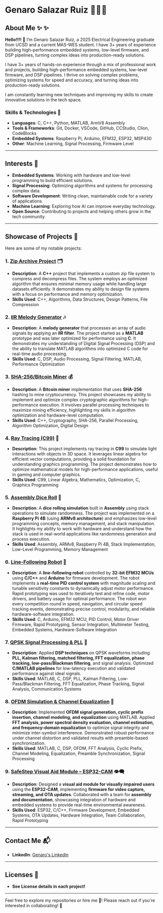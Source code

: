 # **Genaro Salazar Ruiz** 👨🏽‍💻

## **About Me** ✨ ✨

**Hello!!!!** 👋
I’m Genaro Salazar Ruiz, a 2025 Electrical Engineering graduate from UCSD and a current MAS-WES student. I have 3+ years of experience building high-performance embedded systems, low-level firmware, and DSP pipelines, turning complex ideas into production-ready solutions.

I have 3+ years of hands-on experience through a mix of professional work and projects, building high-performance embedded systems, low-level firmware, and DSP pipelines. I thrive on solving complex problems, optimizing systems for speed and accuracy, and turning ideas into production-ready solutions.

I am constantly learning new techniques and improving my skills to create innovative solutions in the tech space.

### **Skills & Technologies** 🔧
- **Languages**: C, C++, Python, MATLAB, ArmV8 Assembly
- **Tools & Frameworks**: Git, Docker, VSCode, GitHub, CCStudio, Clion, CodeBlocks
- **Embedded Systems**: Raspberry Pi, Arduino, EFM32, ESP32, MSP430
- **Other**: Machine Learning, Signal Processing, Firmware Level

---

## **Interests** 🌟
- **Embedded Systems**: Working with hardware and low-level programming to build efficient solutions.
- **Signal Processing**: Optimizing algorithms and systems for processing complex data.
- **Software Development**: Writing clean, maintainable code for a variety of applications.
- **Machine Learning**: Exploring how AI can improve everyday technology.
- **Open Source**: Contributing to projects and helping others grow in the tech community.

---

## **Showcase of Projects** 📂

Here are some of my notable projects:

### 1. **[Zip Archive Project](https://github.com/pollo2001/Zip_Archive)** 🗂️
   - **Description**: A **C++** project that implements a custom zip file system to compress and decompress files. The system employs an optimized algorithm that ensures minimal memory usage while handling large datasets efficiently. It demonstrates my ability to design file systems with a focus on performance and memory optimization.
   - **Skills Used**: C++, Algorithms, Data Structures, Design Patterns, File Compression

### 2. **[IIR Melody Generator](https://github.com/pollo2001/IIR_Melody_Generator)** 🎶
   - **Description**: A **melody generator** that processes an array of audio signals by applying an **IIR filter**. The project started as a **MATLAB** prototype and was later optimized for performance using **C**. It demonstrates my understanding of Digital Signal Processing (DSP) and the ability to translate MATLAB algorithms into optimized C code for real-time audio processing.
   - **Skills Used**: C, DSP, Audio Processing, Signal Filtering, MATLAB, Performance Optimization

### 3. **[SHA-256/Bitcoin Miner](https://github.com/pollo2001/SHA-256_TEAM_KARNA_ASADA)** 💰
   - **Description**: A **Bitcoin miner** implementation that uses **SHA-256** hashing to mine cryptocurrency. This project showcases my ability to implement and optimize complex cryptographic algorithms for high-performance execution. It involves parallel processing techniques to maximize mining efficiency, highlighting my skills in algorithm optimization and hardware-level computation.
   - **Skills Used**: C++, Cryptography, SHA-256, Parallel Processing, Algorithm Optimization, Digital Design

### 4. **[Ray Tracing (C99)](https://github.com/pollo2001/Ray_Tracing)** 🎯
   - **Description**: This project implements ray tracing in **C99** to simulate light interactions with objects in 3D space. It leverages linear algebra for efficient vector computations, providing a solid foundation for understanding graphics programming. The project demonstrates how to optimize mathematical models for high-performance applications, useful in gaming and computer graphics.
   - **Skills Used**: C99, Linear Algebra, Mathematics, Optimization, C, Graphics Programming

### 5. **[Assembly Dice Roll](https://github.com/pollo2001/Dice_Roll)** 🎲
   - **Description**: A **dice rolling simulation** built in **Assembly** using stack operations to simulate randomness. The project was implemented on a **Raspberry Pi 4B** (using **ARMv8 architecture**) and emphasizes low-level programming concepts, memory management, and stack manipulation. It highlights my ability to work with hardware and understand how the stack is used in real-world applications like randomness generation and process execution.
   - **Skills Used**: Assembly, ARMv8, Raspberry Pi 4B, Stack Implementation, Low-Level Programming, Memory Management

### 6. **[Line-Following Robot](https://github.com/pollo2001/Line-Follower-RC)** 🤖
- **Description**: A **line-following robot** controlled by **32-bit EFM32 MCUs** using **C/C++** and **Arduino** for firmware development. The robot implements a **real-time PID control system** with magnitude scaling and tunable sensitivity constants to dynamically adjust motor performance. Rapid prototyping was used to iteratively test and refine code, motor drivers, and battery usage for optimal performance. The robot won every competition round in speed, navigation, and circular speed tracking events, demonstrating precise control, modularity, and reliable hardware-software integration.
- **Skills Used**: C, Arduino, EFM32 MCU, PID Control, Motor Driver Firmware, Rapid Prototyping, Sensor Integration, Multimeter Testing, Embedded Systems, Hardware-Software Integration

### 7. **[QPSK Signal Processing & PLL](https://github.com/pollo2001/QPSK-Digital-Communication-PLL-DSP-Pipeline)** 📡
- **Description**: Applied **DSP techniques** on QPSK waveforms including **PLL, Kalman filtering, matched filtering,
FFT equalization, phase tracking, low-pass/Blackman filtering**, and signal analysis. Optimized **C/MATLAB pipelines** for low-latency execution and validated performance against ideal signals.
- **Skills Used**: MATLAB, C, DSP, PLL, Kalman Filtering, Low-Pass/Blackman Filtering, FFT Equalization, Phase Tracking, Signal Analysis, Communication Systems

### 8. **[OFDM Simulation & Channel Equalization](https://github.com/pollo2001/OFDM-Simulation-Channel-Distortion-Equalization)** 📶
- **Description**: Implemented **OFDM signal generation, cyclic prefix insertion, channel modeling, and equalization** using MATLAB. Applied **FFT analysis, power spectral density evaluation, channel estimation, and frequency-domain equalization** to optimize signal integrity and minimize inter-symbol interference. Demonstrated robust performance under channel distortion and validated results with preamble-based synchronization.
- **Skills Used**: MATLAB, C, DSP, OFDM, FFT Analysis, Cyclic Prefix, Channel Modeling, Equalization, Preamble Synchronization, Signal Processing

### 9. **[SafeStep Visual Aid Module – ESP32-CAM](https://github.com/pollo2001/SafeStep-Visual-Aid-Impairment-Module)** 👁️‍🗨️
- **Description**: Designed a **visual aid module for visually impaired users** using the **ESP32-CAM**, implementing **firmware for video capture, streaming, and OTA updates**. Collaborated with a team for **assembly and documentation**, showcasing integration of hardware and embedded systems to provide real-time environmental awareness.  
- **Skills Used**: ESP32, C/C++, Firmware Development, Embedded Systems, OTA Updates, Hardware Integration, Team Collaboration, Rapid Prototyping

---

## **Contact Me** 📬

- **LinkedIn**: [Genaro's LinkedIn](https://www.linkedin.com/in/genaro-salazar2001)

---

## **Licenses** 📜
- **See License details in each project!**
---

Feel free to explore my repositories or hire me 🤩! Please reach out if you're interested in collaborating! 👾

